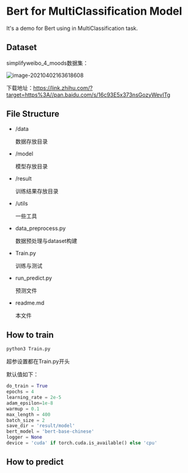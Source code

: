 # Bert for MultiClassification Model

It's a demo for Bert using in MultiClassification task.

## Dataset

simplifyweibo_4_moods数据集：

![image-20210402163618608](C:\Users\Jackson\AppData\Roaming\Typora\typora-user-images\image-20210402163618608.png)

下载地址：https://link.zhihu.com/?target=https%3A//pan.baidu.com/s/16c93E5x373nsGozyWevITg

## File Structure

+ /data

  数据存放目录

+ /model

  模型存放目录

+ /result

  训练结果存放目录

+ /utils

  一些工具

+ data_preprocess.py

  数据预处理与dataset构建

+ Train.py

  训练与测试

+ run_predict.py

  预测文件

+ readme.md

  本文件



## How to train

```python
python3 Train.py
```

超参设置都在Train.py开头

默认值如下：

```python
do_train = True
epochs = 4
learning_rate = 2e-5
adam_epsilon=1e-8
warmup = 0.1
max_length = 400
batch_size = 2
save_dir = 'result/model'
bert_model = 'bert-base-chinese'
logger = None
device = 'cuda' if torch.cuda.is_available() else 'cpu'
```

## How to predict

